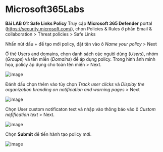 # Microsoft365Labs

**Bài LAB 01: Safe Links Policy**
Truy cập **Microsoft 365 Defender** portal (https://security.microsoft.com/), chọn Policies & Rules ở phần Email & collaboration > Threat policies > Safe Links

Nhấn nút dấu + để tạo mới policy, đặt tên vào ô _Name your policy_ > Next

Ở thẻ Users and domains, chọn danh sách các người dùng (_Users_), nhóm (_Groups_) và tên miền (_Domains_) để áp dụng policy. Trong hình ảnh minh họa, policy áp dụng cho toàn tên miền > Next. 

![image](https://github.com/hieulecyber/Microsoft365Labs/assets/102139186/e0372a32-58ba-4de6-906c-94ef61a88357)

Đánh dấu chọn thêm vào tùy chọn _Track user clicks_ và _Display the organization branding on notification and warning pages_ > Next

![image](https://github.com/hieulecyber/Microsoft365Labs/assets/102139186/fc64956b-ade3-40b0-94e4-f387a2681739)

Chọn User custom notificaton text và nhập vào thông báo vào ô _Custom nofification text_ > Next.

![image](https://github.com/hieulecyber/Microsoft365Labs/assets/102139186/e714964c-c692-4f6a-a4d4-6c24badde93d)

Chọn **Submit** để tiến hành tạo policy mới. 


![image](https://github.com/hieulecyber/Microsoft365Labs/assets/102139186/90338a65-d5b0-431b-b7e7-b0438c693434)
